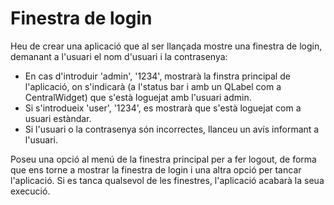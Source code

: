 # Finestra de login

Heu de crear una aplicació que al ser llançada mostre una finestra de login, demanant a l'usuari el nom d'usuari i la contrasenya:

- En cas d'introduir 'admin', '1234', mostrarà la finstra principal de l'aplicació, on s'indicarà (a l'status bar i amb un QLabel com a CentralWidget) que s'està loguejat amb l'usuari admin. 
- Si s'introdueix 'user', '1234', es mostrarà que s'està loguejat com a usuari estàndar. 
- Si l'usuari o la contrasenya són incorrectes, llanceu un avís informant a l'usuari.

Poseu una opció al menú de la finestra principal per a fer logout, de forma que ens torne a mostrar la finestra de login i una altra opció per tancar l'aplicació. Si es tanca qualsevol de les finestres, l'aplicació acabarà la seua execució.
